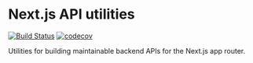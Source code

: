 # Next.js API utilities

[![Build Status](https://github.com/jonahsnider/nextjs-api-utils/workflows/CI/badge.svg)](https://github.com/jonahsnider/nextjs-api-utils/actions)
[![codecov](https://codecov.io/gh/jonahsnider/nextjs-api-utils/branch/main/graph/badge.svg)](https://codecov.io/jonahsnider/nextjs-api-utils)

Utilities for building maintainable backend APIs for the Next.js app router.
